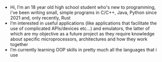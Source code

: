 - Hi, I’m an 18 year old high school student who's new to programming, i've been writing small, simple programs in C/C++, Java, Python since 2021 and, only recently, Rust
- I’m interested in useful applications (like applications that facilitate the use of complicated APIs/devices etc...) and emulators, the latter of which are my objective as a future project as they require knowledge about specific microprocessors, architectures and how they work together 
- I’m currently learning OOP skills in pretty much all the languages that i use


<!---
danmig06/danmig06 is a ✨ special ✨ repository because its `README.md` (this file) appears on your GitHub profile.
You can click the Preview link to take a look at your changes.
--->
